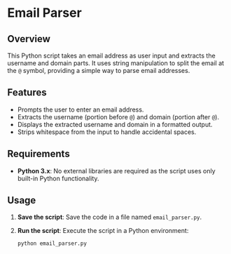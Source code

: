 # Email Parser

## Overview
This Python script takes an email address as user input and extracts the username and domain parts. It uses string manipulation to split the email at the `@` symbol, providing a simple way to parse email addresses.

## Features
- Prompts the user to enter an email address.
- Extracts the username (portion before `@`) and domain (portion after `@`).
- Displays the extracted username and domain in a formatted output.
- Strips whitespace from the input to handle accidental spaces.

## Requirements
- **Python 3.x**: No external libraries are required as the script uses only built-in Python functionality.

## Usage
1. **Save the script**:
   Save the code in a file named `email_parser.py`.

2. **Run the script**:
   Execute the script in a Python environment:
   ```bash
   python email_parser.py
